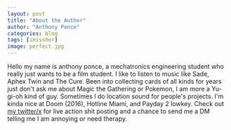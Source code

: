```yaml
---
layout: post
title: "About the Author"
author: "Anthony Ponce"
categories: blog
tags: [imissher]
image: perfect.jpg
---
```


Hello my name is anthony ponce, a mechatronics engineering student who really just wants to be a film student. I like to listen to music like Sade, Aphex Twin and The Cure. Been into collecting cards of all kinds for years just don't ask me about Magic the Gathering or Pokemon, I am more a Yu-gi-oh kind of guy. Sometimes I do location sound for people's projects. I'm kinda nice at Doom (2016), Hotline Miami, and Payday 2 lowkey. Check out [my twitter/x](twitter.com/gokusippinlean) for live action shit posting and a chance to send me a DM telling me I am annoying or need therapy.
